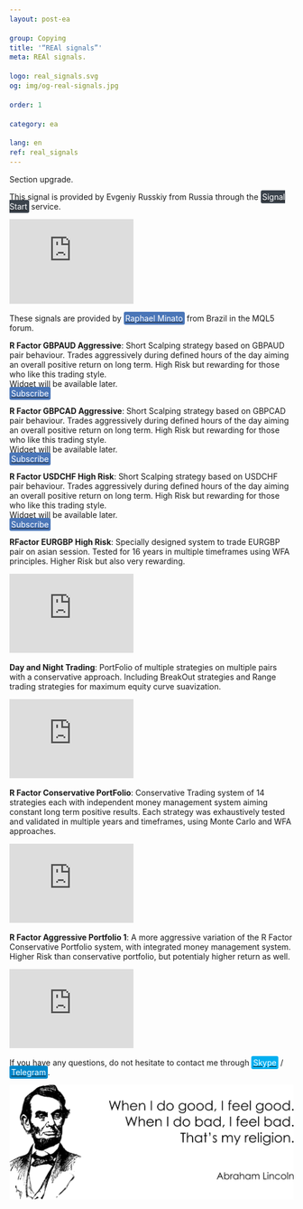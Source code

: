 ```yaml
---
layout: post-ea

group: Copying
title: '“REAl signals”'
meta: REAl signals.

logo: real_signals.svg
og: img/og-real-signals.jpg

order: 1

category: ea

lang: en
ref: real_signals
---
```


Section upgrade.

This signal is provided by Evgeniy Russkiy from Russia through the <a href="https://www.signalstart.com/analysis/real-signal/50865" target="_blank"><span style="background-color:#3b434c; color:white; padding:3px; border-radius: 3px">Signal Start</span></a> service.
<iframe frameborder="0" width="220" height="150" src="https://www.signalstart.com/en/widgets/1/50865?colors=blue"></iframe>

These signals are provided by <a href="https://www.mql5.com/en/users/johnmacknamara" target="_blank"><span style="background-color:#4a76b8; color:white; padding:3px; border-radius: 3px">Raphael Minato</span></a> from Brazil in the MQL5 forum.

**R Factor GBPAUD Aggressive**: Short Scalping strategy based on GBPAUD pair behaviour. Trades aggressively during defined hours of the day aiming an overall positive return on long term. High Risk but rewarding for those who like this trading style.  
Widget will be available later.  
<a href="https://www.mql5.com/en/signals/477486" target="_blank"><span style="background-color:#4a76b8; color:white; padding:3px; border-radius: 3px">Subscribe</span></a>

**R Factor GBPCAD Aggressive**: Short Scalping strategy based on GBPCAD pair behaviour. Trades aggressively during defined hours of the day aiming an overall positive return on long term. High Risk but rewarding for those who like this trading style.  
Widget will be available later.  
<a href="https://www.mql5.com/en/signals/450778" target="_blank"><span style="background-color:#4a76b8; color:white; padding:3px; border-radius: 3px">Subscribe</span></a>

**R Factor USDCHF High Risk**: Short Scalping strategy based on USDCHF pair behaviour. Trades aggressively during defined hours of the day aiming an overall positive return on long term. High Risk but rewarding for those who like this trading style.  
Widget will be available later.  
<a href="https://www.mql5.com/en/signals/530561" target="_blank"><span style="background-color:#4a76b8; color:white; padding:3px; border-radius: 3px">Subscribe</span></a>

**RFactor EURGBP High Risk**: Specially designed system to trade EURGBP pair on asian session. Tested for 16 years in multiple timeframes using WFA principles. Higher Risk but also very rewarding.
<iframe frameborder="0" width="220" height="140" src="https://www.mql5.com/en/signals/widget/signal/3ps8"></iframe>

**Day and Night Trading**: PortFolio of multiple strategies on multiple pairs with a conservative approach. Including BreakOut strategies and Range trading strategies for maximum equity curve suavization.
<iframe frameborder="0" width="220" height="140" src="https://www.mql5.com/en/signals/widget/signal/3ps9"></iframe>

**R Factor Conservative PortFolio**: Conservative Trading system of 14 strategies each with independent money management system aiming constant long term positive results. Each strategy was exhaustively tested and validated in multiple years and timeframes, using Monte Carlo and WFA approaches.
<iframe frameborder="0" width="220" height="140" src="https://www.mql5.com/en/signals/widget/signal/3psa"></iframe>

**R Factor Aggressive Portfolio 1**: A more aggressive variation of the R Factor Conservative Portfolio system, with integrated money management system. Higher Risk than conservative portfolio, but potentialy higher return as well.
<iframe frameborder="0" width="220" height="140" src="https://www.mql5.com/en/signals/widget/signal/3psb"></iframe>

If you have any questions, do not hesitate to contact me through <a href="skype:chutkoy89?call" target="_blank"><span style="background-color:#00aff0; color:white; padding:3px; border-radius: 3px">Skype</span></a> / <a href="https://t.me/chutkoy" target="_blank"><span style="background-color:#0088cc; color:white; padding:3px; border-radius: 3px">Telegram</span></a>.

<a data-fancybox="gallery" href="/img/programming/Lincoln.png"><img src="/img/programming/Lincoln.png" alt=""></a>

